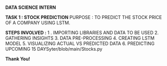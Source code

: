 **DATA SCIENCE INTERN** 

**TASK 1 : STOCK PREDICTION**
PURPOSE : TO PREDICT THE STOCK PRICE OF A COMPANY USING LSTM.



**STEPS INVOLVED :**
1 . IMPORTING LIBRARIES AND DATA TO BE USED
2. GATHERING INSIGHTS
3. DATA PRE-PROCESSING
4. CREATING LSTM MODEL
5. VISUALIZING ACTUAL VS PREDICTED DATA
6. PREDICTING UPCOMING 15 DAYSyter/blob/main/Stocks.py



**Thank You!**

